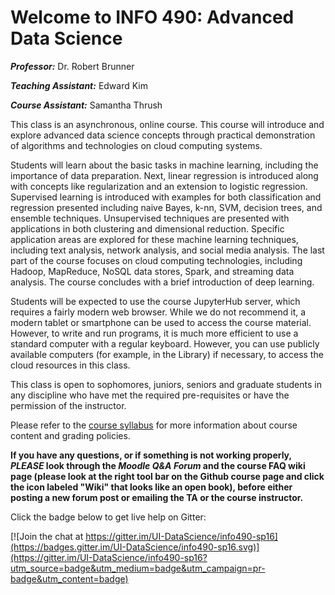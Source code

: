 # Welcome to INFO 490: Advanced Data Science #

***Professor:*** Dr. Robert Brunner

***Teaching Assistant:***  Edward Kim

***Course Assistant:*** Samantha Thrush

This class is an asynchronous, online course. This course will introduce
and explore advanced data science concepts through practical
demonstration of algorithms and technologies on cloud computing systems.

Students will learn about the basic tasks in machine learning, including
the importance of data preparation. Next, linear regression is
introduced along with concepts like regularization and an extension to
logistic regression. Supervised learning is introduced with examples for
both classification and regression presented including naive Bayes,
k-nn, SVM, decision trees, and ensemble techniques. Unsupervised
techniques are presented with applications in both clustering and
dimensional reduction. Specific application areas are explored for
these machine learning techniques, including text analysis, network
analysis, and social media analysis. The last part of the course focuses
on cloud computing technologies, including Hadoop, MapReduce, NoSQL data
stores, Spark, and streaming data analysis. The course concludes with a
brief introduction of deep learning.

Students will be expected to use the course JupyterHub server, which
requires a fairly modern web browser. While we do not recommend it, a
modern tablet or smartphone can be used to access the course material.
However, to write and run programs, it is much more efficient to use a
standard computer with a regular keyboard. However, you can use
publicly available computers (for example, in the Library) if
necessary, to access the cloud resources in this class.

This class is open to sophomores, juniors, seniors and graduate students
in any discipline who have met the required pre-requisites or have the
permission of the instructor.

Please refer to the [course syllabus](orientation/syllabus.md) for more
information about course content and grading policies.

**If you have any questions, or if something is not working properly,
*PLEASE* look through the _Moodle Q&A Forum_ and the course FAQ wiki
page (please look at the right tool bar on the Github course page and
click the icon labeled "Wiki" that looks like an open book), before
either posting a new forum post or emailing the TA or the course
instructor.**

Click the badge below to get live help on Gitter:

[![Join the chat at https://gitter.im/UI-DataScience/info490-sp16](https://badges.gitter.im/UI-DataScience/info490-sp16.svg)](https://gitter.im/UI-DataScience/info490-sp16?utm_source=badge&utm_medium=badge&utm_campaign=pr-badge&utm_content=badge)
